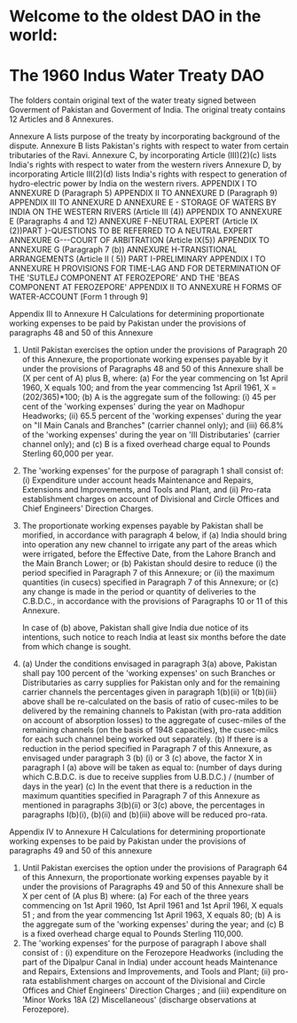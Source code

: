 # Welcome to the oldest DAO in the world:
# The 1960 Indus Water Treaty DAO

The folders contain original text of the water treaty signed between Goverment of Pakistan and Goverment of India. The original treaty contains 12 Articles and 8 Annexures. 

Annexure A lists purpose of the treaty by incorporating background of the dispute. 
Annexure B lists Pakistan's rights with respect to water from certain tributaries of the Ravi.
Annexure C, by incorporating Article (III)(2)(c) lists India's rights with respect to water from the western rivers
Annexure D, by incorporating Article III(2)(d) lists India's rights with respect to generation of hydro-electric power by India on the western rivers.
APPENDIX I TO ANNEXURE D (Paragraph 5)
APPENDIX II TO ANNEXURE D (Paragraph 9)
APPENDIX III TO ANNEXURE D
ANNEXURE E - STORAGE OF WATERS BY INDIA ON THE WESTERN RIVERS (Article III (4))
APPENDIX TO ANNEXURE E (Paragraphs 4 and 12)
ANNEXURE F-NEUTRAL EXPERT (Article IX (2))PART }-QUESTIONS TO BE REFERRED TO A NEUTRAL EXPERT
ANNEXURE G---COURT OF ARBITRATION (Article IX(5})
APPENDIX TO ANNEXURE G (Paragraph 7 (b))
ANNEXURE H-TRANSITIONAL ARRANGEMENTS (Article II ( 5)) PART I-PRELIMINARY
APPENDIX I TO ANNEXURE H PROVISIONS FOR TIME-LAG AND FOR DETERMINATION OF THE 'SUTLEJ COMPONENT AT FEROZEPORE' AND THE 'BEAS COMPONENT AT FEROZEPORE'
APPENDIX II TO ANNEXURE H FORMS OF WATER-ACCOUNT
[Form 1 through 9]

Appendix III to Annexure H
Calculations for determining proportionate working expenses to be paid by Pakistan under the provisions of paragraphs 48 and 50 of this Annexure
1. Until Pakistan exercises the option under the provisions of Paragraph 20 of this Annexure, the proportionate working expenses payable by it under the provisions of Paragraphs 48 and 50 of this Annexure shall be (X per cent of A) plus B, where:
(a) For the year commencing on 1st April 1960, X equals 100; and from the year commencing 1st April 1961, X = (202/365)*100;
(b) A is the aggregate sum of the following:
(i) 45 per cent of the 'working expenses' during the year on Madhopur Headworks;
(ii) 65.5 percent of the 'working expenses' during the year on "II Main Canals and Branches" (carrier channel only); and
(iii) 66.8% of the 'working expenses' during the year on 'III Distributaries' (carrier channel only); and 
(c) B is a fixed overhead charge equal to Pounds Sterling 60,000 per year.

2. The 'working expenses' for the purpose of paragraph 1 shall consist of:
   (i) Expenditure under account heads Maintenance and Repairs, Extensions and Improvements, and Tools and Plant, and
   (ii) Pro-rata establishment charges on account of Divisional and Circle Offices and Chief Engineers' Direction Charges.

3. The proportionate working expenses payable by Pakistan shall be morified, in accordance with paragraph 4 below, if
   (a) India should bring into operation any new channel to irrigate any part of the areas which were irrigated, before the Effective Date, from the Lahore Branch and the Main Branch Lower; or
   (b) Pakistan should desire to reduce
     (i) the period specified in Paragraph 7 of this Annexure; or 
     (ii) the maximum quantities (in cusecs) specified in Paragraph 7 of this Annexure; or
   (c) any change is made in the period or quantity of deliveries to the C.B.D.C., in accordance with the provisions of Paragraphs 10 or 11 of this Annexure.

   In case of (b) above, Pakistan shall give India due notice of its intentions, such notice to reach India at least six months before the date from which change is sought.

4. (a) Under the conditions envisaged in paragraph 3(a) above, Pakistan shall pay 100 percent of the 'working expenses' on such Branches or Distributaries as carry supplies for Pakistan only and for the remaining carrier channels the percentages given in paragraph 1(b)(ii) or 1(b)(iii} above shall be re-calculated on the basis of ratio of cusec-miles to be delivered by the remaining channels to Pakistan (with pro-rata addition on account of absorption losses) to the aggregate of cusec-miles of the remaining channels (on the basis of 1948 capacities), the cusec-milcs for each such channel being worked out separately.
 (b) If there is a reduction in the period specified in Paragraph 7 of this Annexure, as envisaged under paragraph 3 (b) (i) or 3 (c) above, the factor X in paragraph I (a) above will be taken as equal to:
(number of days during which C.B.D.C. is due to receive supplies from U.B.D.C.) / (number of days in the year)
(c) In the event that there is a reduction in the maximum quantities specified in Paragraph 7 of this Annexure as mentioned in paragraphs 3(b)(ii) or 3(c) above, the percentages in paragraphs I(b)(i), (b)(ii) and (b)(iii) above will be reduced pro-rata.

Appendix IV to Annexure H
Calculations for determining proportionate working expenses to be paid by Pakistan under the provisions of paragraphs 49 and 50 of this annexure
1. Until Pakistan exercises the option under the provisions of Paragraph 64 of this Annexurn, the proportionate working expenses payable by it under the provisions of Paragraphs 49 and 50 of this Annexure shall be X per cent of (A plus B) where:
(a) For each of the three years commencing on 1st April 1960, 1st April 1961 and 1st April 196l, X equals 51 ; and from the year commencing 1st April 1963, X equals 80;
(b) A is the aggregate sum of the 'working expenses' during the year; and
(c) B is a fixed overhead charge equal to Pounds Sterling 110,000.
2. The 'working expenses' for the purpose of paragraph I above shall consist of :
(i) expenditure on the Ferozepore Headworks (including the part of the Dipalpur Canal in India) under account heads Maintenance and Repairs, Extensions and Improvements, and Tools and Plant;
(ii) pro-rata establishment charges on account of the Divisional and Circle Offices and Chief Engineers' Direction Charges ; and
(iii) expenditure on 'Minor Works 18A (2) Miscellaneous' (discharge observations at Ferozepore). 
